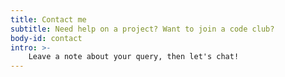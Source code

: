 ```yaml
---
title: Contact me
subtitle: Need help on a project? Want to join a code club?
body-id: contact
intro: >-
    Leave a note about your query, then let's chat!
---
```


<iframe data-tally-src="https://tally.so/embed/nrVydp?alignLeft=1&hideTitle=1&transparentBackground=1&dynamicHeight=1" loading="lazy" width="100%" height="276" frameborder="0" marginheight="0" marginwidth="0" title="Contact form
"></iframe><script>var d=document,w="https://tally.so/widgets/embed.js",v=function(){"undefined"!=typeof Tally?Tally.loadEmbeds():d.querySelectorAll("iframe[data-tally-src]:not([src])").forEach((function(e){e.src=e.dataset.tallySrc}))};if("undefined"!=typeof Tally)v();else if(d.querySelector('script[src="'+w+'"]')==null){var s=d.createElement("script");s.src=w,s.onload=v,s.onerror=v,d.body.appendChild(s);}</script>
